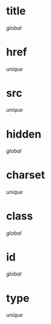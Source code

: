 # title
###### global
# href
###### unique
# src
###### unique
# hidden
###### global
# charset
###### unique
# class
###### global
# id
###### global
# type
###### unique